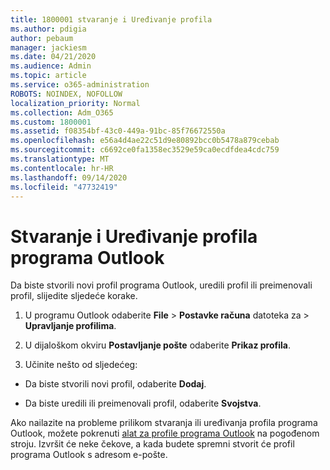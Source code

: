 ```yaml
---
title: 1800001 stvaranje i Uređivanje profila
ms.author: pdigia
author: pebaum
manager: jackiesm
ms.date: 04/21/2020
ms.audience: Admin
ms.topic: article
ms.service: o365-administration
ROBOTS: NOINDEX, NOFOLLOW
localization_priority: Normal
ms.collection: Adm_O365
ms.custom: 1800001
ms.assetid: f08354bf-43c0-449a-91bc-85f76672550a
ms.openlocfilehash: e56a4d4ae22c51d9e80892bcc0b5478a879cebab
ms.sourcegitcommit: c6692ce0fa1358ec3529e59ca0ecdfdea4cdc759
ms.translationtype: MT
ms.contentlocale: hr-HR
ms.lasthandoff: 09/14/2020
ms.locfileid: "47732419"
---
```

# <a name="create-or-edit-an-outlook-profile"></a>Stvaranje i Uređivanje profila programa Outlook

Da biste stvorili novi profil programa Outlook, uredili profil ili preimenovali profil, slijedite sljedeće korake.
  
1. U programu Outlook odaberite **File** \> **Postavke računa** datoteka za \> **Upravljanje profilima**.
    
2. U dijaloškom okviru **Postavljanje pošte** odaberite **Prikaz profila**.
    
3. Učinite nešto od sljedećeg:
    
  - Da biste stvorili novi profil, odaberite **Dodaj**.
    
  - Da biste uredili ili preimenovali profil, odaberite **Svojstva**.
    
Ako nailazite na probleme prilikom stvaranja ili uređivanja profila programa Outlook, možete pokrenuti [alat za profile programa Outlook](https://aka.ms/SaRA-OutlookSetupProfile) na pogođenom stroju. Izvršit će neke čekove, a kada budete spremni stvorit će profil programa Outlook s adresom e-pošte. 
  

